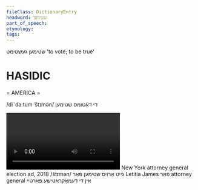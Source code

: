 ```yaml
---
fileClass: DictionaryEntry
headword: שטימען
part_of_speech: 
etymology: 
tags: 
---
```

שטימען
געשטימט
'to vote; to be true'

HASIDIC
=======
= AMERICA = 

/di ˈdaːtum ˈštɪmən/ די דאַטומס שטימען

![](https://ia801502.us.archive.org/25/items/Hasidic-Media/HasidicElectionAd2018-GeytAroysShtimenFarLetitiaJamesFarAttorneyGeneralInDiDemokratishePartey.mp4)
New York attorney general election ad, 2018
/štɪmən/
גייט אַרויס שטימען פֿאַר Letitia James פֿאַר attorney general אין די דעמאָקראַטישע פּאַרטיי